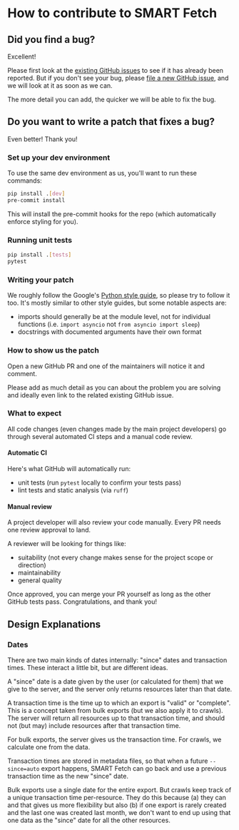 # How to contribute to SMART Fetch

## Did you find a bug?

Excellent!

Please first look at the
[existing GitHub issues](https://github.com/smart-on-fhir/smart-fetch/issues)
to see if it has already been reported.
But if you don't see your bug, please
[file a new GitHub issue](https://github.com/smart-on-fhir/smart-fetch/issues/new),
and we will look at it as soon as we can.

The more detail you can add, the quicker we will be able to fix the bug.

## Do you want to write a patch that fixes a bug?

Even better! Thank you!

### Set up your dev environment

To use the same dev environment as us, you'll want to run these commands:
```sh
pip install .[dev]
pre-commit install
```

This will install the pre-commit hooks for the repo (which automatically enforce styling for you).

### Running unit tests

```sh
pip install .[tests]
pytest
```

### Writing your patch

We roughly follow the Google's
[Python style guide](https://google.github.io/styleguide/pyguide.html),
so please try to follow it too.
It's mostly similar to other style guides,
but some notable aspects are:
- imports should generally be at the module level, not for individual functions
  (i.e. `import asyncio` not `from asyncio import sleep`)
- docstrings with documented arguments have their own format

### How to show us the patch

Open a new GitHub PR and one of the maintainers will notice it and comment.

Please add as much detail as you can about the problem you are solving and ideally even link to
the related existing GitHub issue.

### What to expect

All code changes (even changes made by the main project developers)
go through several automated CI steps and a manual code review.

#### Automatic CI

Here's what GitHub will automatically run:
- unit tests (run `pytest` locally to confirm your tests pass)
- lint tests and static analysis (via `ruff`)

#### Manual review

A project developer will also review your code manually.
Every PR needs one review approval to land.

A reviewer will be looking for things like:
- suitability (not every change makes sense for the project scope or direction)
- maintainability
- general quality

Once approved, you can merge your PR yourself as long as the other GitHub tests pass.
Congratulations, and thank you!

## Design Explanations

### Dates

There are two main kinds of dates internally: "since" dates and transaction times.
These interact a little bit, but are different ideas.

A "since" date is a date given by the user (or calculated for them) that we give to the server,
and the server only returns resources later than that date.

A transaction time is the time up to which an export is "valid" or "complete".
This is a concept taken from bulk exports (but we also apply it to crawls).
The server will return all resources up to that transaction time,
and should not (but may) include resources after that transaction time.

For bulk exports, the server gives us the transaction time.
For crawls, we calculate one from the data.

Transaction times are stored in metadata files,
so that when a future `--since=auto` export happens,
SMART Fetch can go back and use a previous transaction time as the new "since" date.

Bulk exports use a single date for the entire export.
But crawls keep track of a unique transaction time per-resource.
They do this because (a) they can and that gives us more flexibility but also
(b) if one export is rarely created and the last one was created last month,
we don't want to end up using that one data as the "since" date for all the other resources.
